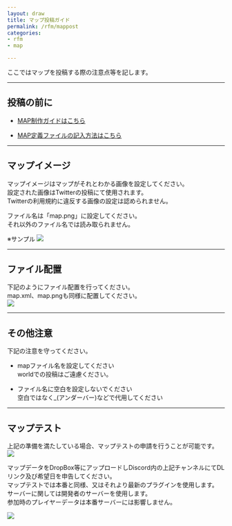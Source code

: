```yaml
---
layout: draw
title: マップ投稿ガイド
permalink: /rfm/mappost
categories: 
- rfm
- map

---
```


ここではマップを投稿する際の注意点等を記します。<br>

 
----------------------------------------------------
## 投稿の前に  

+ [MAP制作ガイドはこちら](https://web.njj12.net/rfm/mapc)    

+ [MAP定義ファイルの記入方法はこちら](https://web.njj12.net/rfm/xml/) 


----------------------------------------------------
## マップイメージ  

マップイメージはマップがそれとわかる画像を設定してください。  
設定された画像はTwitterの投稿にて使用されます。  
Twitterの利用規約に違反する画像の設定は認められません。   

ファイル名は「map.png」に設定してください。  
それ以外のファイル名では読み取られません。  

※サンプル
<img src="https://web.njj12.net/public/images/rfm/maps/map.png"><br>


----------------------------------------------------
## ファイル配置  

下記のようにファイル配置を行ってください。  
map.xml、map.pngも同様に配置してください。  
<img src="https://web.njj12.net/public/images/rfm/maps/file.png"><br>

----------------------------------------------------
## その他注意  

下記の注意を守ってください。  

+ mapファイル名を設定してください  
 worldでの投稿はご遠慮ください。  
 
+ ファイル名に空白を設定しないでください  
 空白ではなく_(アンダーバー)などで代用してください  
 
 
----------------------------------------------------
## マップテスト  

上記の準備を満たしている場合、マップテストの申請を行うことが可能です。 
<img src="https://web.njj12.net/public/images/rfm/maps/test.png"><br>

マップデータをDropBox等にアップロードしDiscord内の上記チャンネルにてDLリンク及び希望日を申告してください。  
マップテストでは本番と同様、又はそれより最新のプラグインを使用します。    
サーバーに関しては開発者のサーバーを使用します。  
参加時のプレイヤーデータは本番サーバーには影響しません。  

<img src="https://web.njj12.net/public/images/rfm/maps/maptest.png"><br>












